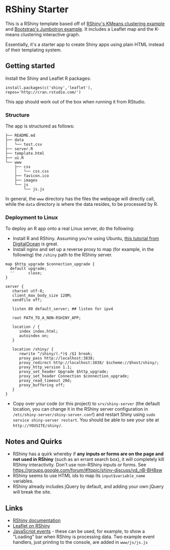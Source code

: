 # RShiny Starter

This is a RShiny template based off of [RShiny's KMeans clustering example](https://shiny.rstudio.com/gallery/kmeans-example.html) and [Bootstrap's Jumbotron example](https://getbootstrap.com/docs/4.0/examples/jumbotron/). It includes a Leaflet map and the K-means clustering interactive graph.

Essentially, it's a starter app to create Shiny apps using plain HTML instead of their templating system.

## Getting started

Install the Shiny and Leaflet R packages:

```
install.packages(c('shiny','leaflet'), repos='http://cran.rstudio.com/')
```

This app should work out of the box when running it from RStudio.

### Structure
The app is structured as follows:

```
├── README.md
├── data
│   └── test.csv
├── server.R
├── template.html
├── ui.R
└── www
    ├── css
    │   └── css.css
    ├── favicon.ico
    ├── images
    └── js
        └── js.js
```

In general, the `www` directory has the files the webpage will directly call, while the `data` directory is where the data resides, to be processed by R.


### Deployment to Linux

To deploy an R app onto a real Linux server, do the following:

* Install R and RShiny. Assuming you're using Ubuntu, [this tutorial from DigitalOcean](digitalocean.com/community/tutorials/how-to-set-up-shiny-server-on-ubuntu-16-04) is great.
* Install nginx and set up a reverse proxy to map (for example, in the following) the `/shiny` path to the RShiny server.

```
map $http_upgrade $connection_upgrade {
  default upgrade;
  ''      close;
}

server {
   charset utf-8;
   client_max_body_size 128M;
   sendfile off;

   listen 80 default_server; ## listen for ipv4

   root PATH_TO_A_NON-RSHINY_APP;

   location / {
      index index.html;
      autoindex on;
   }

   location /shiny/ {
      rewrite ^/shiny/(.*)$ /$1 break;
      proxy_pass http://localhost:3838;
      proxy_redirect http://localhost:3838/ $scheme://$host/shiny/;
      proxy_http_version 1.1;
      proxy_set_header Upgrade $http_upgrade;
      proxy_set_header Connection $connection_upgrade;
      proxy_read_timeout 20d;
      proxy_buffering off;
   }
}
```
* Copy over your code (or this project) to `srv/shiny-server` (the default location, you can change it in the RShiny server configuration in `/etc/shiny-server/shiny-server.conf`) and restart Shiny using `sudo service shiny-server restart`. You should be able to see your site at `http://YOUSITE/shiny/`.

## Notes and Quirks
* RShiny has a quirk whereby if **any inputs or forms are on the page and not used in RShiny** (such as an errant search box), it will completely kill RShiny interactivity. Don't use non-RShiny inputs or forms. See https://groups.google.com/forum/#!topic/shiny-discuss/vd_nB-BH8sw
* RShiny seems to use HTML ids to map its `input$variable_name` variables.
* RShiny already includes jQuery by default, and adding your own jQuery will break the site.

## Links
* [RShiny documentation](https://shiny.rstudio.com/articles/basics.html)
* [Leaflet on RShiny](https://rstudio.github.io/leaflet/shiny.html)
* [JavaScript events](https://shiny.rstudio.com/articles/js-events.html) - these can be used, for example, to show a "Loading" bar when RShiny is processing data. Two example event handlers, just printing to the console, are added in `www/js/js.js`